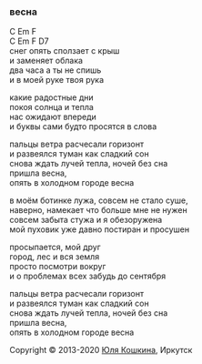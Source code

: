 ### весна 

С Em F  
C Em F D7  
снег опять сползает с крыш  
и заменяет облака  
два часа а ты не спишь  
и в моей руке твоя рука  

какие радостные дни  
покоя солнца и тепла   
нас ожидают впереди  
и буквы сами будто просятся в слова  

пальцы ветра расчесали горизонт  
и развеялся туман как сладкий сон  
снова ждать лучей тепла, ночей без сна  
пришла весна,  
опять в холодном городе весна  

в моём ботинке лужа, совсем не стало суше,  
наверно, намекает что больше мне не нужен  
совсем забыта стужа и я обезоружена  
мой пуховик уже давно постиран и просушен  

просыпается, мой друг  
город, лес и вся земля  
просто посмотри вокруг  
и о проблемах всех забудь до сентября  

пальцы ветра расчесали горизонт  
и развеялся туман как сладкий сон  
снова ждать лучей тепла, ночей без сна  
пришла весна,  
опять в холодном городе весна  

Copyright © 2013-2020 [Юля Кошкина](https://vk.com/koshkamoroshka), Иркутск

